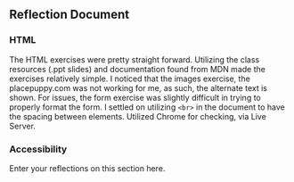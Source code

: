 ## Reflection Document

### HTML

The HTML exercises were pretty straight forward. Utilizing the class resources (.ppt slides) and documentation found from MDN made the exercises relatively simple. I noticed that the images exercise, the placepuppy.com was not working for me, as such, the alternate text is shown. For issues, the form exercise was slightly difficult in trying to properly format the form. I settled on utilizing `<br>` in the document to have the spacing between elements. Utilized Chrome for checking, via Live Server.

### Accessibility

Enter your reflections on this section here.
